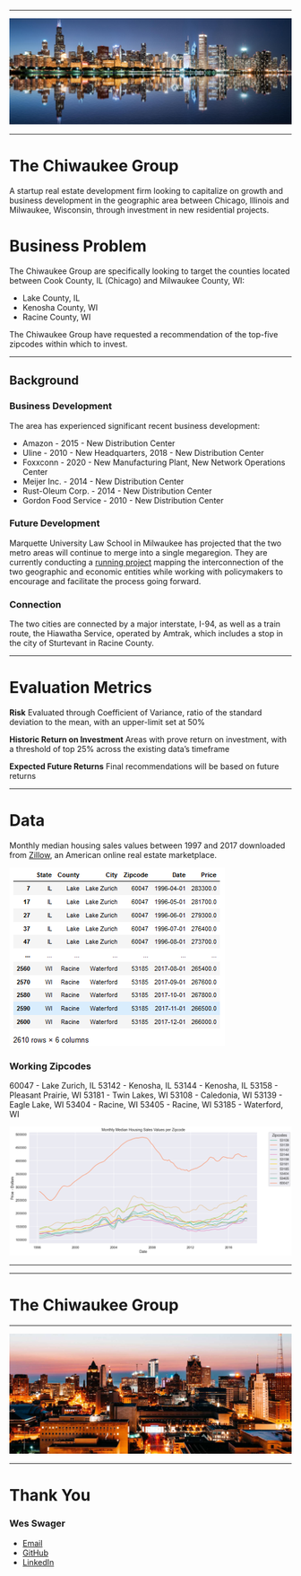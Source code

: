 ***
![chicago_pic.jpg](https://github.com/wswager/the_chiwaukee_group/blob/main/images/chicago_pic.jpg)
***
# The Chiwaukee Group

A startup real estate development firm looking to capitalize on growth and business development in the geographic area between Chicago, Illinois and Milwaukee, Wisconsin, through investment in new residential projects.

# Business Problem

The Chiwaukee Group are specifically looking to target the counties located between Cook County, IL (Chicago) and Milwaukee County, WI:
* Lake County, IL
* Kenosha County, WI
* Racine County, WI

The Chiwaukee Group have requested a recommendation of the top-five zipcodes within which to invest.
***
## Background
### Business Development

The area has experienced significant recent business development:
* Amazon - 2015 - New Distribution Center
* Uline - 2010 - New Headquarters, 2018 - New Distribution Center
* Foxxconn - 2020 - New Manufacturing Plant, New Network Operations Center
* Meijer Inc. - 2014 - New Distribution Center
* Rust-Oleum Corp. - 2014 - New Distribution Center
* Gordon Food Service - 2010 - New Distribution Center

### Future Development

Marquette University Law School in Milwaukee has projected that the two metro areas will continue to merge into a single megaregion. They are currently conducting a [running project](https://law.marquette.edu/facultyblog/2012/07/milwaukees-future-in-the-chicago-megacity/) mapping the interconnection of the two geographic and economic entities while working with policymakers to encourage and facilitate the process going forward.

### Connection

The two cities are connected by a major interstate, I-94, as well as a train route, the Hiawatha Service, operated by Amtrak, which includes a stop in the city of Sturtevant in Racine County.
***
# Evaluation Metrics

**Risk**
Evaluated through Coefficient of Variance, ratio of the standard deviation to the mean, with an upper-limit set at 50%

**Historic Return on Investment**
Areas with prove return on investment, with a threshold of top 25% across the existing data’s timeframe

**Expected Future Returns**
Final recommendations will be based on future returns
***
# Data
Monthly median housing sales values between 1997 and 2017 downloaded from [Zillow](https://www.zillow.com/research/data/), an American online real estate marketplace.

![chi_mke_data.PNG](https://github.com/wswager/the_chiwaukee_group/blob/main/images/chi_mke_data.PNG)

### Working Zipcodes

60047 - Lake Zurich, IL
53142 - Kenosha, IL
53144 - Kenosha, IL
53158 - Pleasant Prairie, WI
53181 - Twin Lakes, WI
53108 - Caledonia, WI
53139 - Eagle Lake, WI
53404 - Racine, WI
53405 - Racine, WI
53185 - Waterford, WI

![monthly_price_v_zipcode.png](https://github.com/wswager/the_chiwaukee_group/blob/main/images/monthly_price_v_zipcode.png)
***
***
# The Chiwaukee Group
***
![milwaukee_pic.jpg](https://github.com/wswager/the_chiwaukee_group/blob/main/images/milwaukee_pic.jpg)
***
# Thank You

### Wes Swager
* [Email](mail.westin.swager@lsventures.com)
* [GitHub](https://github.com/wswager)
* [LinkedIn](linkedin.com/in/wes-swager-36a84a2a)
